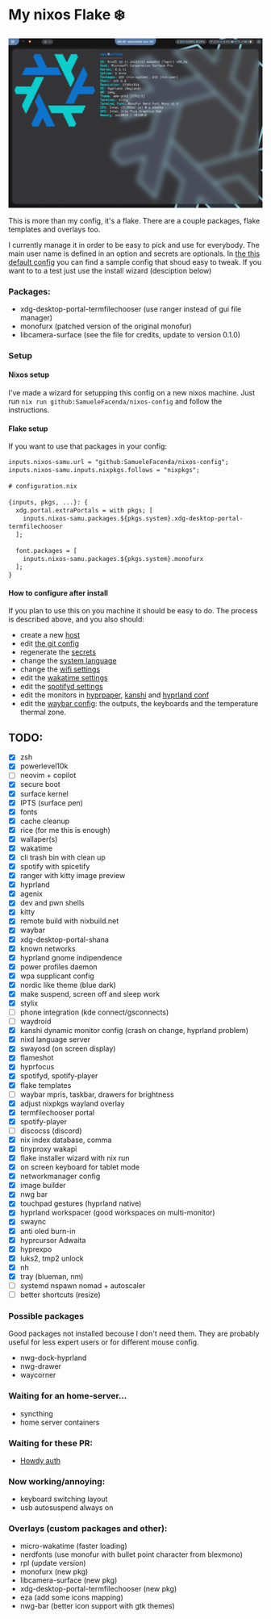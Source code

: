 # My nixos Flake :snowflake:

<!-- 
to count the lines that I've written
find ./ "" -type f 2>/dev/null -not -path '*/.*' | grep -v -E ".git|.png|.age|.jpg|.pem|.lock|.zsh|.py|.conf" | xargs cat | wc -l 

https://github.com/MayNiklas/eduroam-flake
-->

![hyprland screenshot](assets/screenshot1.png)

This is more than my config, it's a flake. There are a couple packages, flake templates and overlays too.

I currently manage it in order to be easy to pick and use for everybody. The main user name is defined in an option
and secrets are optionals. In [the this default config](host/genericLinux/default.nix) you can 
find a sample config that shoud easy to tweak. 
If you want to to a test just use the install wizard (desciption below)


### Packages:
- xdg-desktop-portal-termfilechooser (use ranger instead of gui file manager)
- monofurx (patched version of the original monofur)
- libcamera-surface (see the file for credits, update to version 0.1.0)


### Setup

#### Nixos setup

I've made a wizard for setupping this config on a new nixos machine.
Just run `nix run github:SamueleFacenda/nixos-config` and follow the instructions.

#### Flake setup

If you want to use that packages in your config:
```
inputs.nixos-samu.url = "github:SamueleFacenda/nixos-config";
inputs.nixos-samu.inputs.nixpkgs.follows = "nixpkgs";

# configuration.nix

{inputs, pkgs, ...}: {
  xdg.portal.extraPortals = with pkgs; [
    inputs.nixos-samu.packages.${pkgs.system}.xdg-desktop-portal-termfilechooser
  ];
  
  font.packages = [
    inputs.nixos-samu.packages.${pkgs.system}.monofurx
  ];
}

```

#### How to configure after install

If you plan to use this on you machine it should be easy to do.
The process is described above, and you also should:
- create a new [host](host/genericLinux/default.nix)
- edit [the git config](home/programs/git)
- regenerate the [secrets](secrets/README.md)
- change the [system language](modules/system.nix)
- change the [wifi settings](modules/network.nix)
- edit the [wakatime settings](home/programs/wakatime.nix)
- edit the [spotifyd settings](home/programs/spotify.nix)
- edit the monitors in [hyprpaper](home/hyprland/hyprpaper.nix),
[kanshi](home/hyprland/kanshi.nix) and [hyprland conf](home/hyprland/settings.nix)
- edit the [waybar config](home/hyprland/waybar/settings.nix): the outputs,
 the keyboards and the temperature thermal zone.


## TODO:
- [x] zsh
- [x] powerlevel10k
- [ ] neovim + copilot
- [x] secure boot
- [x] surface kernel
- [x] IPTS (surface pen)
- [x] fonts
- [x] cache cleanup
- [x] rice (for me this is enough)
- [x] wallaper(s)
- [x] wakatime
- [x] cli trash bin with clean up
- [x] spotify with spicetify
- [x] ranger with kitty image preview
- [x] hyprland
- [x] agenix
- [x] dev and pwn shells
- [x] kitty
- [x] remote build with nixbuild.net
- [x] waybar
- [x] xdg-desktop-portal-shana
- [x] known networks
- [x] hyprland gnome indipendence
- [x] power profiles daemon
- [x] wpa supplicant config
- [x] nordic like theme (blue dark)
- [x] make suspend, screen off and sleep work
- [x] stylix
- [ ] phone integration (kde connect/gsconnects)
- [ ] waydroid
- [x] kanshi dynamic monitor config (crash on change, hyprland problem)
- [x] nixd language server
- [x] swayosd (on screen display)
- [x] flameshot
- [x] hyprfocus
- [x] spotifyd, spotify-player
- [x] flake templates
- [ ] waybar mpris, taskbar, drawers for brightness
- [x] adjust nixpkgs wayland overlay
- [x] termfilechooser portal
- [x] spotify-player
- [ ] discocss (discord)
- [x] nix index database, comma
- [x] tinyproxy wakapi
- [x] flake installer wizard with nix run
- [x] on screen keyboard for tablet mode
- [x] networkmanager config
- [x] image builder
- [x] nwg bar
- [x] touchpad gestures (hyprland native)
- [x] hyprland workspacer (good workspaces on multi-monitor)
- [x] swaync
- [x] anti oled burn-in
- [x] hyprcursor Adwaita
- [x] hyprexpo
- [x] luks2, tmp2 unlock
- [x] nh
- [x] tray (blueman, nm)
- [ ] systemd nspawn nomad + autoscaler
- [ ] better shortcuts (resize)

### Possible packages
Good packages not installed becouse I don't need them. They are probably useful
for less expert users or for different mouse config.
- nwg-dock-hyprland
- nwg-drawer
- waycorner

### Waiting for an home-server...
- syncthing
- home server containers

### Waiting for these PR:
- [Howdy auth](https://github.com/NixOS/nixpkgs/pull/216245)

### Now working/annoying:
- keyboard switching layout
- usb autosuspend always on

### Overlays (custom packages and other):
- micro-wakatime (faster loading)
- nerdfonts (use monofur with bullet point character from blexmono)
- rpl (update version)
- monofurx (new pkg)
- libcamera-surface (new pkg)
- xdg-desktop-portal-termfilechooser (new pkg)
- eza (add some icons mapping)
- nwg-bar (better icon support with gtk themes)
